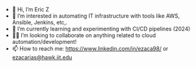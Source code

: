 - 👋 Hi, I’m Eric Z
- 👀 I’m interested in automating IT infrastructure with tools like AWS, Ansible, Jenkins, etc,. 
- 🌱 I’m currently learning and experimenting with CI/CD pipelines (2024)
- 🧑‍💻 I’m looking to collaborate on anything related to cloud automation/development!
- 📫 How to reach me: https://www.linkedin.com/in/ezaca98/ or ezacarias@hawk.iit.edu

<!---
ez98/ez98 is a ✨ special ✨ repository because its `README.md` (this file) appears on your GitHub profile.
You can click the Preview link to take a look at your changes.
--->
